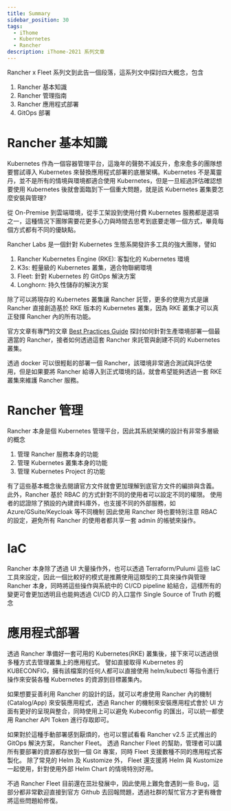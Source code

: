 ```yaml
---
title: Summary
sidebar_position: 30
tags:
  - iThome
  - Kubernetes
  - Rancher
description: iThome-2021 系列文章
---
```


Rancher x Fleet 系列文到此告一個段落，這系列文中探討四大概念，包含
1. Rancher 基本知識
2. Rancher 管理指南
3. Rancher 應用程式部署
4. GitOps 部署

# Rancher 基本知識
Kubernetes 作為一個容器管理平台，這幾年的聲勢不減反升，愈來愈多的團隊想要嘗試導入 Kubernetes 來替換應用程式部署的底層架構。Kubernetes 不是萬靈丹，並不是所有的情境與環境都適合使用 Kubernetes，但是一旦經過評估確認想要使用 Kubernetes 後就會面臨到下一個重大問題，就是該 Kubernetes 叢集要怎麼安裝與管理?

從 On-Premise 到雲端環境，從手工架設到使用付費 Kubernetes 服務都是選項之一，這種情況下團隊需要花更多心力與時間去思考到底要走哪一個方式，畢竟每個方式都有不同的優缺點。

Rancher Labs 是一個針對 Kubernetes 生態系開發許多工具的強大團隊，譬如
1. Rancher Kubernetes Engine (RKE): 客製化的 Kubernetes 環境
2. K3s: 輕量級的 Kubernetes 叢集，適合物聯網環境
3. Fleet: 針對 Kubernetes 的 GitOps 解決方案
4. Longhorn: 持久性儲存的解決方案

除了可以將現存的 Kubernetes 叢集讓 Rancher 託管，更多的使用方式是讓 Rancher 直接創造基於 RKE 版本的 Kubernetes 叢集，因為 RKE 叢集才可以真正發揮 Rancher 內的所有功能。

官方文章有專門的文章 [Best Practices Guide](https://rancher.com/docs/rancher/v2.5/en/best-practices/) 探討如何針對生產環境部署一個最適當的 Rancher，接者如何透過這套 Rancher 來託管與創建不同的 Kubernetes 叢集。

透過 docker 可以很輕鬆的部署一個 Rancher，該環境非常適合測試與評估使用，但是如果要將 Rancher 給導入到正式環境的話，就會希望能夠透過一套 RKE 叢集來維護 Rancher 服務。

# Rancher 管理

Rancher 本身是個 Kubernetes 管理平台，因此其系統架構的設計有非常多層級的概念
1. 管理 Rancher 服務本身的功能
2. 管理 Kubernetes 叢集本身的功能
3. 管理 Kubernetes Project 的功能

有了這些基本概念後去閱讀官方文件就會更加理解到底官方文件的編排與含義。
此外，Rancher 基於 RBAC 的方式針對不同的使用者可以設定不同的權限。
使用者的認證除了預設的內建資料庫外，也支援不同的外部服務，如 Azure/GSuite/Keycloak 等不同機制
因此使用 Rancher 時也要特別注意 RBAC 的設定，避免所有 Rancher 的使用者都共享一套 admin 的帳號來操作。

# IaC
Rancher 本身除了透過 UI 大量操作外，也可以透過 Terraform/Pulumi 這些 IaC 工具來設定，因此一個比較好的模式是推薦使用這類型的工具來操作與管理 Rancher 本身，同時將這些操作與系統中的 CI/CD pipeline 給結合，這樣所有的變更可會更加透明且也能夠透過 CI/CD 的入口當作 Single Source of Truth 的概念

# 應用程式部署

透過 Rancher 準備好一套可用的 Kubernetes(RKE) 叢集後，接下來可以透過很多種方式去管理叢集上的應用程式。
譬如直接取得 Kubernetes 的 KUBECONFIG，擁有該檔案的任何人都可以直接使用 helm/kubectl 等指令進行操作來安裝各種 Kubernetes 的資源到目標叢集內。

如果想要妥善利用 Rancher 的設計的話，就可以考慮使用 Rancher 內的機制 (Catalog/App) 來安裝應用程式，透過 Rancher 的機制來安裝應用程式會於 UI 方面有更好的呈現與整合，同時使用上可以避免 Kubeconfig 的匯出，可以統一都使用 Rancher API Token 進行存取即可。

如果對於這種手動部署感到厭煩的，也可以嘗試看看 Rancher v2.5 正式推出的 GitOps 解決方案， Rancher Fleet。
透過 Rancher Fleet 的幫助，管理者可以講所有要部署的資源都存放到一個 Git 專案，同時 Fleet 支援數種不同的應用程式客製化。
除了常見的 Helm 及 Kustomize 外， Fleet 還支援將 Helm 與 Kustomize 一起使用，針對使用外部 Helm Chart 的情境特別好用。

不過 Rancher Fleet 目前還在茁壯發展中，因此使用上難免會遇到一些 Bug，這部分都非常歡迎直接到官方 Github 去回報問題，透過社群的幫忙官方才更有機會將這些問題給修復。
